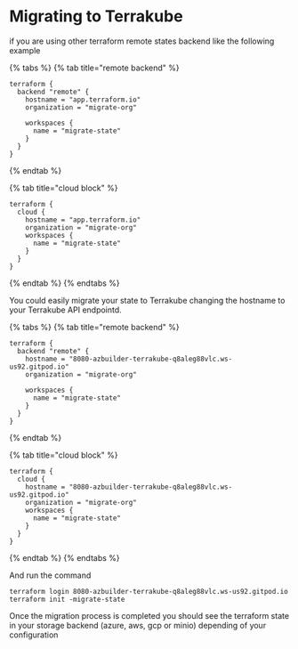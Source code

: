 # Migrating to Terrakube

if you are using other terraform remote states backend like the following example

{% tabs %}
{% tab title="remote backend" %}
```
terraform {
  backend "remote" {
    hostname = "app.terraform.io"
    organization = "migrate-org"

    workspaces {
      name = "migrate-state"
    }
  }
}
```
{% endtab %}

{% tab title="cloud block" %}
```
terraform {
  cloud {
    hostname = "app.terraform.io"
    organization = "migrate-org"
    workspaces {
      name = "migrate-state"
    }
  }
}
```
{% endtab %}
{% endtabs %}

You could easily migrate your state to Terrakube changing the hostname to your Terrakube API endpointd.

{% tabs %}
{% tab title="remote backend" %}
```
terraform {
  backend "remote" {
    hostname = "8080-azbuilder-terrakube-q8aleg88vlc.ws-us92.gitpod.io"
    organization = "migrate-org"

    workspaces {
      name = "migrate-state"
    }
  }
}
```
{% endtab %}

{% tab title="cloud block" %}
```
terraform {
  cloud {
    hostname = "8080-azbuilder-terrakube-q8aleg88vlc.ws-us92.gitpod.io"
    organization = "migrate-org"
    workspaces {
      name = "migrate-state"
    }
  }
}
```
{% endtab %}
{% endtabs %}

And run the command

```
terraform login 8080-azbuilder-terrakube-q8aleg88vlc.ws-us92.gitpod.io
terraform init -migrate-state
```

Once the migration process is completed you should see the terraform state in your storage backend (azure, aws, gcp or minio) depending of your configuration
